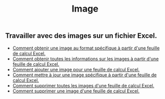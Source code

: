 ﻿---
title: Image
second_title: Aspose.Cells Cloud Documen
type: docs
url: /fr/pictures/
aliases: [/working-with-pictures/]
keywords: Working with picture on an Excel worksheet
description: Comment faire fonctionner les API Cloud REST Aspose.Cells avec une image dans une feuille de calcul Excel. Le SDK prend en charge différents types de langages de développement. Ils incluent Android, C#, Go, Java, NodeJS, Perl, PHP, Python, Ruby et Swift.
weight: 100
---
## Travailler avec des images sur un fichier Excel.

- [Comment obtenir une image au format spécifique à partir d'une feuille de calcul Excel.](/cells/fr/pictures/get/)
- [Comment obtenir toutes les informations sur les images à partir d'une feuille de calcul Excel.](/cells/fr/pictures/get-all/)
- [Comment ajouter une image pour une feuille de calcul Excel.](/cells/fr/pictures/add/)
- [Comment mettre à jour une image spécifique à partir d'une feuille de calcul Excel.](/cells/fr/pictures/update/)
- [Comment supprimer toutes les images d'une feuille de calcul Excel.](/cells/fr/pictures/clear/)
- [Comment supprimer une image d'une feuille de calcul Excel.](/cells/fr/pictures/delete/)

